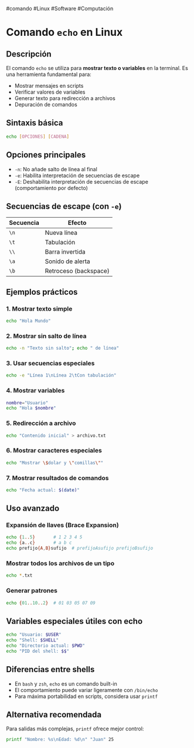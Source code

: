 #comando #Linux #Software #Computación 
# Comando `echo` en Linux

## Descripción
El comando `echo` se utiliza para **mostrar texto o variables** en la terminal. Es una herramienta fundamental para:
- Mostrar mensajes en scripts
- Verificar valores de variables
- Generar texto para redirección a archivos
- Depuración de comandos

## Sintaxis básica
```bash
echo [OPCIONES] [CADENA]
```

## Opciones principales
- `-n`: No añade salto de línea al final
- `-e`: Habilita interpretación de secuencias de escape
- `-E`: Deshabilita interpretación de secuencias de escape (comportamiento por defecto)

## Secuencias de escape (con `-e`)
| Secuencia | Efecto               |
|-----------|----------------------|
| `\n`      | Nueva línea          |
| `\t`      | Tabulación           |
| `\\`      | Barra invertida      |
| `\a`      | Sonido de alerta     |
| `\b`      | Retroceso (backspace)|

## Ejemplos prácticos

### 1. Mostrar texto simple
```bash
echo "Hola Mundo"
```

### 2. Mostrar sin salto de línea
```bash
echo -n "Texto sin salto"; echo " de línea"
```

### 3. Usar secuencias especiales
```bash
echo -e "Línea 1\nLínea 2\tCon tabulación"
```

### 4. Mostrar variables
```bash
nombre="Usuario"
echo "Hola $nombre"
```

### 5. Redirección a archivo
```bash
echo "Contenido inicial" > archivo.txt
```

### 6. Mostrar caracteres especiales
```bash
echo "Mostrar \$dolar y \"comillas\""
```

### 7. Mostrar resultados de comandos
```bash
echo "Fecha actual: $(date)"
```

## Uso avanzado

### Expansión de llaves (Brace Expansion)
```bash
echo {1..5}       # 1 2 3 4 5
echo {a..c}       # a b c
echo prefijo{A,B}sufijo  # prefijoAsufijo prefijoBsufijo
```

### Mostrar todos los archivos de un tipo
```bash
echo *.txt
```

### Generar patrones
```bash
echo {01..10..2}  # 01 03 05 07 09
```

## Variables especiales útiles con echo
```bash
echo "Usuario: $USER"
echo "Shell: $SHELL"
echo "Directorio actual: $PWD"
echo "PID del shell: $$"
```

## Diferencias entre shells
- En `bash` y `zsh`, `echo` es un comando built-in
- El comportamiento puede variar ligeramente con `/bin/echo`
- Para máxima portabilidad en scripts, considera usar `printf`

## Alternativa recomendada
Para salidas más complejas, `printf` ofrece mejor control:
```bash
printf "Nombre: %s\nEdad: %d\n" "Juan" 25
```
